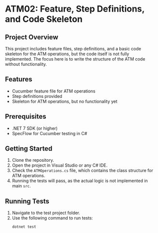 # ATM02: Feature, Step Definitions, and Code Skeleton

## Project Overview
This project includes feature files, step definitions, and a basic code skeleton for the ATM operations, but the code itself is not fully implemented. The focus here is to write the structure of the ATM code without functionality.

## Features
- Cucumber feature file for ATM operations
- Step definitions provided
- Skeleton for ATM operations, but no functionality yet

## Prerequisites
- .NET 7 SDK (or higher)
- SpecFlow for Cucumber testing in C#

## Getting Started
1. Clone the repository.
2. Open the project in Visual Studio or any C# IDE.
3. Check the `ATMOperations.cs` file, which contains the class structure for ATM operations.
4. Running the tests will pass, as the actual logic is not implemented in main `src`.

## Running Tests
1. Navigate to the test project folder.
2. Use the following command to run tests:
   ```bash
   dotnet test
